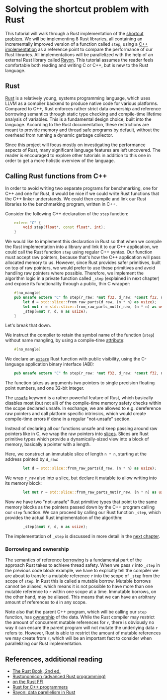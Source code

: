# Solving the shortcut problem with Rust

This tutorial will walk through a Rust implementation of the [shortcut problem](http://ppc.cs.aalto.fi/ch2/).
We will be implementing 8 Rust libraries, all containing an incrementally improved version of a function called `step`, using a [C++ implementation](/src/cpp/) as a reference point to compare the performance of our Rust libraries.
All implementations will be parallelized with the help of an external Rust library called [Rayon](https://docs.rs/rayon/1.0.2/rayon/).
This tutorial assumes the reader feels comfortable both reading and writing C or C++, but is new to the Rust language.


## Rust

[Rust](https://www.rust-lang.org/en-US/) is a relatively young, systems programming language, which uses LLVM as a compiler backend to produce native code for various platforms.
Compared to C++, Rust enforces rather strict data ownership and reference borrowing semantics through static type checking and compile-time lifetime analysis of variables.
This is a fundamental design choice, built into the language.
According to the Rust documentation, these restrictions are meant to provide memory and thread safe programs by default, without the overhead from running a dynamic garbage collector.

Since this project will focus mostly on investigating the performance aspects of Rust, many significant language features are left uncovered.
The reader is encouraged to explore other tutorials in addition to this one in order to get a more holistic overview of the language.


## Calling Rust functions from C++

In order to avoid writing two separate programs for benchmarking, one for C++ and one for Rust, it would be nice if we could write Rust functions that the C++ linker understands.
We could then compile and link our Rust libraries to the benchmarking program, written in C++.

Consider the following C++ declaration of the `step` function:
```cpp
    extern "C" {
        void step(float*, const float*, int);
    }
```
We would like to implement this declaration in Rust so that when we compile the Rust implementation into a library and link it to our C++ application, we could call the Rust function `step` using regular C++ syntax.
Our function must accept raw pointers, because that's how the C++ application will pass allocated memory to us.
However, since Rust provides safer primitives, built on top of raw pointers, we would prefer to use these primitives and avoid handling raw pointers where possible.
Therefore, we implement the algorithm logic in a private function called `_step` (explained in next chapter) and expose its functionality through a public, thin C wrapper:
```rust
    #[no_mangle]
    pub unsafe extern "C" fn step(r_raw: *mut f32, d_raw: *const f32, n: i32) {
        let d = std::slice::from_raw_parts(d_raw, (n * n) as usize);
        let mut r = std::slice::from_raw_parts_mut(r_raw, (n * n) as usize);
        _step(&mut r, d, n as usize);
    }
```

Let's break that down.

We instruct the compiler to retain the symbol name of the function (`step`) without name mangling, by using a compile-time [attribute](https://doc.rust-lang.org/reference/attributes.html#miscellaneous-attributes):
```rust
    #[no_mangle]
```

We declare an [`extern`](https://doc.rust-lang.org/book/second-edition/ch19-01-unsafe-rust.html#using-extern-functions-to-call-external-code) Rust function with public visibility, using the C-language application binary interface (ABI):
```rust
    pub unsafe extern "C" fn step(r_raw: *mut f32, d_raw: *const f32, n: i32) {
```
The function takes as arguments two pointers to single precision floating point numbers, and one 32-bit integer.

The [`unsafe`](https://doc.rust-lang.org/book/second-edition/ch19-01-unsafe-rust.html#unsafe-rust) keyword is a rather powerful feature of Rust, which basically disables most (but not all) of the compile-time memory safety checks within the scope declared unsafe.
In exchange, we are allowed to e.g. dereference raw pointers and call platform specific intrinsics, which would create compile-time errors if done in a regular "not-unsafe" section.

Instead of declaring all our functions unsafe and keep passing around raw pointers like in C, we wrap the raw pointers into [slices](https://doc.rust-lang.org/std/primitive.slice.html).
Slices are Rust primitive types which provide a dynamically-sized view into a block of memory, basically a pointer with a length.

Here, we construct an immutable slice of length `n * n`, starting at the address pointed by `d_raw`:
```rust
        let d = std::slice::from_raw_parts(d_raw, (n * n) as usize);
```

We wrap `r_raw` also into a slice, but declare it mutable to allow writing into its memory block:
```rust
        let mut r = std::slice::from_raw_parts_mut(r_raw, (n * n) as usize);
```

Now we have two "not-unsafe" Rust primitive types that point to the same memory blocks as the pointers passed down by the C++ program calling our `step` function.
We can proceed by calling our Rust function `_step`, which provides the actual Rust implementation of the algorithm:
```rust
        _step(&mut r, d, n as usize);
```
The implementation of `_step` is discussed in more detail in the [next chapter](v0.md).


### Borrowing and ownership

The semantics of reference [borrowing](https://doc.rust-lang.org/book/second-edition/ch04-02-references-and-borrowing.html) is a fundamental part of the approach Rust takes to achieve thread safety.
When we pass `r` into `_step` in the previous code block example, we have to explicitly tell the compiler we are about to transfer a mutable reference `r` into the scope of `_step` from the scope of `step`.
In Rust this is called a mutable borrow.
Mutable borrows cannot be aliased, which means it is not possible to have more than one mutable reference to `r` within one scope at a time.
Immutable borrows, on the other hand, may be aliased.
This means that we can have an arbitrary amount of references to `d` in any scope.

Note also that the parent C++ program, which will be calling our `step` function, has [ownership](https://doc.rust-lang.org/book/second-edition/ch04-01-what-is-ownership.html) of the data.
While the Rust compiler may restrict the amount of concurrent mutable references for `r`, there is obviously no way it can ensure the parent program will not mutate the underlying data `r` refers to.
However, Rust is able to restrict the amount of mutable references we may create from `r`, which will be an important fact to consider when parallelizing our Rust implementation.


## References, additional reading

* [The Rust Book, 2nd ed.](https://doc.rust-lang.org/book/second-edition/index.html)
* [Rustonomicon (advanced Rust programming)](https://doc.rust-lang.org/nomicon/)
* [on the Rust FFI](https://blog.rust-lang.org/2015/04/24/Rust-Once-Run-Everywhere.html)
* [Rust for C++ programmers](https://github.com/nrc/r4cppp)
* [Rayon: data parellelism in Rust](http://smallcultfollowing.com/babysteps/blog/2015/12/18/rayon-data-parallelism-in-rust/)
